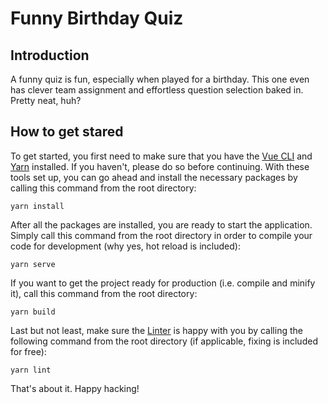 # Funny Birthday Quiz

## Introduction

A funny quiz is fun, especially when played for a birthday. This one even has clever team assignment and effortless question selection baked in. Pretty neat, huh?

## How to get stared

To get started, you first need to make sure that you have the [Vue CLI](https://cli.vuejs.org) and [Yarn](https://yarnpkg.com/en) installed. If you haven't, please do so before continuing. With these tools set up, you can go ahead and install the necessary packages by calling this command from the root directory:

    yarn install

After all the packages are installed, you are ready to start the application. Simply call this command from the root directory in order to compile your code for development (why yes, hot reload is included):

    yarn serve

If you want to get the project ready for production (i.e. compile and minify it), call this command from the root directory:

    yarn build

Last but not least, make sure the [Linter](https://github.com/vuejs/vue-cli/tree/dev/packages/%40vue/cli-plugin-eslint) is happy with you by calling the following command from the root directory (if applicable, fixing is included for free):

    yarn lint

That's about it. Happy hacking!
